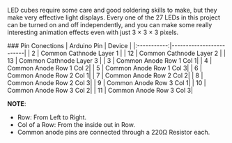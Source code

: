 LED cubes require some care and good soldering skills to make, but they make very effective light displays. Every one of the 27 LEDs
in this project can be turned on and off independently, and you can make some really interesting animation effects even with just 3 × 3 × 3 pixels.

</p>
### Pin Conections 
| Arduino Pin | Device                  |
|:-----------:|-------------------------|
| 2           | Common Cathnode Layer 1 |
| 12          | Common Cathnode Layer 2 |
| 13          | Common Cathnode Layer 3 |
| 3           | Common Anode Row 1 Col 1|
| 4           | Common Anode Row 1 Col 2|
| 5           | Common Anode Row 1 Col 3|
| 6           | Common Anode Row 2 Col 1|
| 7           | Common Anode Row 2 Col 2|
| 8           | Common Anode Row 2 Col 3|
| 9           | Common Anode Row 3 Col 1|
| 10          | Common Anode Row 3 Col 2|
| 11          | Common Anode Row 3 Col 3|

**NOTE**: 
- Row: From Left to Right.
- Col of a Row: From the inside out in Row.
- Common anode pins are connected through a 220Ω Resistor each.
